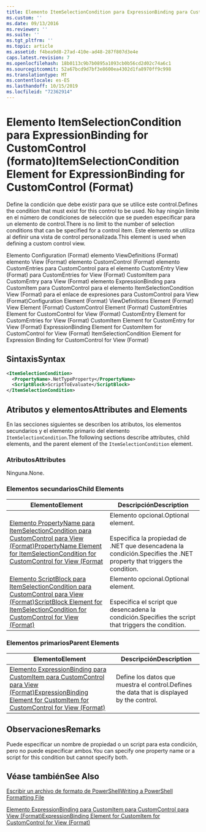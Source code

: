 ```yaml
---
title: Elemento ItemSelectionCondition para ExpressionBinding para CustomControl (Format) | Microsoft Docs
ms.custom: ''
ms.date: 09/13/2016
ms.reviewer: ''
ms.suite: ''
ms.tgt_pltfrm: ''
ms.topic: article
ms.assetid: f4bea9d8-27ad-410e-ad48-287f807d3e4e
caps.latest.revision: 7
ms.openlocfilehash: 18b0113c9b7b0895a1093cb0b56cd2d02c74a6c1
ms.sourcegitcommit: 52a67bcd9d7bf3e8600ea4302d1fa8970ff9c998
ms.translationtype: MT
ms.contentlocale: es-ES
ms.lasthandoff: 10/15/2019
ms.locfileid: "72362914"
---
```

# <a name="itemselectioncondition-element-for-expressionbinding-for-customcontrol-format"></a><span data-ttu-id="b8f30-102">Elemento ItemSelectionCondition para ExpressionBinding for CustomControl (formato)</span><span class="sxs-lookup"><span data-stu-id="b8f30-102">ItemSelectionCondition Element for ExpressionBinding for CustomControl (Format)</span></span>

<span data-ttu-id="b8f30-103">Define la condición que debe existir para que se utilice este control.</span><span class="sxs-lookup"><span data-stu-id="b8f30-103">Defines the condition that must exist for this control to be used.</span></span> <span data-ttu-id="b8f30-104">No hay ningún límite en el número de condiciones de selección que se pueden especificar para un elemento de control.</span><span class="sxs-lookup"><span data-stu-id="b8f30-104">There is no limit to the number of selection conditions that can be specified for a control item.</span></span> <span data-ttu-id="b8f30-105">Este elemento se utiliza al definir una vista de control personalizada.</span><span class="sxs-lookup"><span data-stu-id="b8f30-105">This element is used when defining a custom control view.</span></span>

<span data-ttu-id="b8f30-106">Elemento Configuration (Format) elemento ViewDefinitions (Format) elemento View (Format) elemento CustomControl (Format) elemento CustomEntries para CustomControl para el elemento CustomEntry View (Format) para CustomEntries for View (Format) CustomItem para CustomEntry para View (Format) elemento ExpressionBinding para CustomItem para CustomControl para el elemento ItemSelectionCondition View (Format) para el enlace de expresiones para CustomControl para View (Format)</span><span class="sxs-lookup"><span data-stu-id="b8f30-106">Configuration Element (Format) ViewDefinitions Element (Format) View Element (Format) CustomControl Element (Format) CustomEntries Element for CustomControl for View (Format) CustomEntry Element for CustomEntries for View (Format) CustomItem Element for CustomEntry for View (Format) ExpressionBinding Element for CustomItem for CustomControl for View (Format) ItemSelectionCondition Element for Expression Binding for CustomControl for View (Format)</span></span>

## <a name="syntax"></a><span data-ttu-id="b8f30-107">Sintaxis</span><span class="sxs-lookup"><span data-stu-id="b8f30-107">Syntax</span></span>

```xml
<ItemSelectionCondition>
  <PropertyName>.NetTypeProperty</PropertyName>
  <ScriptBlock>ScriptToEvaluate</ScriptBlock>
</ItemSelectionCondition>
```

## <a name="attributes-and-elements"></a><span data-ttu-id="b8f30-108">Atributos y elementos</span><span class="sxs-lookup"><span data-stu-id="b8f30-108">Attributes and Elements</span></span>

<span data-ttu-id="b8f30-109">En las secciones siguientes se describen los atributos, los elementos secundarios y el elemento primario del elemento `ItemSelectionCondition`.</span><span class="sxs-lookup"><span data-stu-id="b8f30-109">The following sections describe attributes, child elements, and the parent element of the `ItemSelectionCondition` element.</span></span>

### <a name="attributes"></a><span data-ttu-id="b8f30-110">Atributos</span><span class="sxs-lookup"><span data-stu-id="b8f30-110">Attributes</span></span>

<span data-ttu-id="b8f30-111">Ninguna.</span><span class="sxs-lookup"><span data-stu-id="b8f30-111">None.</span></span>

### <a name="child-elements"></a><span data-ttu-id="b8f30-112">Elementos secundarios</span><span class="sxs-lookup"><span data-stu-id="b8f30-112">Child Elements</span></span>

|<span data-ttu-id="b8f30-113">Elemento</span><span class="sxs-lookup"><span data-stu-id="b8f30-113">Element</span></span>|<span data-ttu-id="b8f30-114">Descripción</span><span class="sxs-lookup"><span data-stu-id="b8f30-114">Description</span></span>|
|-------------|-----------------|
|[<span data-ttu-id="b8f30-115">Elemento PropertyName para ItemSelectionCondition para CustomControl para View (Format)</span><span class="sxs-lookup"><span data-stu-id="b8f30-115">PropertyName Element for ItemSelectionCondition for CustomControl for View (Format</span></span>](./propertyname-element-for-itemselectioncondition-for-customcontrol-for-view-format.md)|<span data-ttu-id="b8f30-116">Elemento opcional.</span><span class="sxs-lookup"><span data-stu-id="b8f30-116">Optional element.</span></span><br /><br /> <span data-ttu-id="b8f30-117">Especifica la propiedad de .NET que desencadena la condición.</span><span class="sxs-lookup"><span data-stu-id="b8f30-117">Specifies the .NET property that triggers the condition.</span></span>|
|[<span data-ttu-id="b8f30-118">Elemento ScriptBlock para ItemSelectionCondition para CustomControl para View (Format)</span><span class="sxs-lookup"><span data-stu-id="b8f30-118">ScriptBlock Element for ItemSelectionCondition for CustomControl for View (Format)</span></span>](./scriptblock-element-for-itemselectioncondition-for-customcontrol-for-view-format.md)|<span data-ttu-id="b8f30-119">Elemento opcional.</span><span class="sxs-lookup"><span data-stu-id="b8f30-119">Optional element.</span></span><br /><br /> <span data-ttu-id="b8f30-120">Especifica el script que desencadena la condición.</span><span class="sxs-lookup"><span data-stu-id="b8f30-120">Specifies the script that triggers the condition.</span></span>|

### <a name="parent-elements"></a><span data-ttu-id="b8f30-121">Elementos primarios</span><span class="sxs-lookup"><span data-stu-id="b8f30-121">Parent Elements</span></span>

|<span data-ttu-id="b8f30-122">Elemento</span><span class="sxs-lookup"><span data-stu-id="b8f30-122">Element</span></span>|<span data-ttu-id="b8f30-123">Descripción</span><span class="sxs-lookup"><span data-stu-id="b8f30-123">Description</span></span>|
|-------------|-----------------|
|[<span data-ttu-id="b8f30-124">Elemento ExpressionBinding para CustomItem para CustomControl para View (Format)</span><span class="sxs-lookup"><span data-stu-id="b8f30-124">ExpressionBinding Element for CustomItem for CustomControl for View (Format)</span></span>](./expressionbinding-element-for-customitem-for-customcontrol-for-view-format.md)|<span data-ttu-id="b8f30-125">Define los datos que muestra el control.</span><span class="sxs-lookup"><span data-stu-id="b8f30-125">Defines the data that is displayed by the control.</span></span>|

## <a name="remarks"></a><span data-ttu-id="b8f30-126">Observaciones</span><span class="sxs-lookup"><span data-stu-id="b8f30-126">Remarks</span></span>

<span data-ttu-id="b8f30-127">Puede especificar un nombre de propiedad o un script para esta condición, pero no puede especificar ambos.</span><span class="sxs-lookup"><span data-stu-id="b8f30-127">You can specify one property name or a script for this condition but cannot specify both.</span></span>

## <a name="see-also"></a><span data-ttu-id="b8f30-128">Véase también</span><span class="sxs-lookup"><span data-stu-id="b8f30-128">See Also</span></span>

[<span data-ttu-id="b8f30-129">Escribir un archivo de formato de PowerShell</span><span class="sxs-lookup"><span data-stu-id="b8f30-129">Writing a PowerShell Formatting File</span></span>](./writing-a-powershell-formatting-file.md)

[<span data-ttu-id="b8f30-130">Elemento ExpressionBinding para CustomItem para CustomControl para View (Format)</span><span class="sxs-lookup"><span data-stu-id="b8f30-130">ExpressionBinding Element for CustomItem for CustomControl for View (Format)</span></span>](./expressionbinding-element-for-customitem-for-customcontrol-for-view-format.md)
